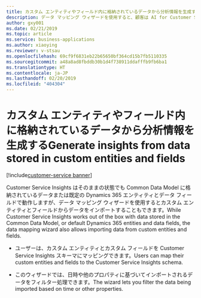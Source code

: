 ```yaml
---
title: カスタム エンティティやフィールド内に格納されているデータから分析情報を生成する
description: データ マッピング ウィザードを使用すると、顧客は AI for Customer Service Insights 用のカスタム エンティティやカスタム フィールドからデータをインポートして、すべての分析情報を生成することができます。
author: gxy001
ms.date: 02/21/2019
ms.topic: article
ms.service: business-applications
ms.author: xiaoying
ms.reviewer: v-stsau
ms.openlocfilehash: 69cf9f6831eb22b65650bf364cd15b7fb5110335
ms.sourcegitcommit: a48a8ad8fbddb30b1d4f738911ddafffb9fb6ba1
ms.translationtype: HT
ms.contentlocale: ja-JP
ms.lasthandoff: 02/20/2019
ms.locfileid: "404304"
---
```

# <a name="generate-insights-from-data-stored-in-custom-entities-and-fields"></a><span data-ttu-id="11134-103">カスタム エンティティやフィールド内に格納されているデータから分析情報を生成する</span><span class="sxs-lookup"><span data-stu-id="11134-103">Generate insights from data stored in custom entities and fields</span></span>
[!include[customer-service banner](../../../includes/customer-service.md)]



<span data-ttu-id="11134-104">Customer Service Insights はそのままの状態でも Common Data Model に格納されているデータまたは既定の Dynamics 365 エンティティとデータ フィールドで動作しますが、データ マッピング ウィザードを使用するとカスタム エンティティとフィールドからデータをインポートすることもできます。</span><span class="sxs-lookup"><span data-stu-id="11134-104">While Customer Service Insights works out of the box with data stored in the Common Data Model, or default Dynamics 365 entities and data fields, the data mapping wizard also allows importing data from custom entities and fields.</span></span>

- <span data-ttu-id="11134-105">ユーザーは、カスタム エンティティとカスタム フィールドを Customer Service Insights スキーマにマッピングできます。</span><span class="sxs-lookup"><span data-stu-id="11134-105">Users can map their custom entities and fields to the Customer Service Insights schema.</span></span>

- <span data-ttu-id="11134-106">このウィザードでは、日時や他のプロパティに基づいてインポートされるデータをフィルター処理できます。</span><span class="sxs-lookup"><span data-stu-id="11134-106">The wizard lets you filter the data being imported based on time or other properties.</span></span>
